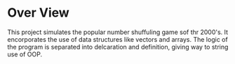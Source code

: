 # Over View
This project simulates the popular number shuffuling game sof thr 2000's. It encorporates the use of data structures like vectors and arrays. The logic of the program is separated into delcaration and definition, giving way to string use of OOP. 